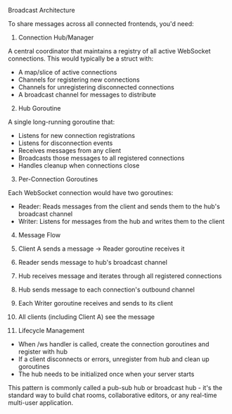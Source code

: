 Broadcast Architecture

  To share messages across all connected frontends, you'd need:

  1. Connection Hub/Manager

  A central coordinator that maintains a registry of all active WebSocket connections. This would typically be a struct with:
  - A map/slice of active connections
  - Channels for registering new connections
  - Channels for unregistering disconnected connections
  - A broadcast channel for messages to distribute

  2. Hub Goroutine

  A single long-running goroutine that:
  - Listens for new connection registrations
  - Listens for disconnection events
  - Receives messages from any client
  - Broadcasts those messages to all registered connections
  - Handles cleanup when connections close

  3. Per-Connection Goroutines

  Each WebSocket connection would have two goroutines:
  - Reader: Reads messages from the client and sends them to the hub's broadcast channel
  - Writer: Listens for messages from the hub and writes them to the client

  4. Message Flow

  1. Client A sends a message → Reader goroutine receives it
  2. Reader sends message to hub's broadcast channel
  3. Hub receives message and iterates through all registered connections
  4. Hub sends message to each connection's outbound channel
  5. Each Writer goroutine receives and sends to its client
  6. All clients (including Client A) see the message

  5. Lifecycle Management

  - When /ws handler is called, create the connection goroutines and register with hub
  - If a client disconnects or errors, unregister from hub and clean up goroutines
  - The hub needs to be initialized once when your server starts

  This pattern is commonly called a pub-sub hub or broadcast hub - it's the standard way to build chat rooms, collaborative
  editors, or any real-time multi-user application.